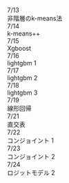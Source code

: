 7/13<br>
 非階層のk-means法<br>
 7/14<br>
 k-means++<br>
  7/15<br>
 Xgboost<br>
  7/16<br>
 lightgbm 1<br>
  7/17<br>
 lightgbm 2<br>
  7/18<br>
 lightgbm 3<br>
  7/19<br>
 線形回帰<br>
  7/21<br>
 直交表<br>
  7/22<br>
 コンジョイント 1<br>
  7/23<br>
 コンジョイント 2<br>
  7/24<br>
 ロジットモデル 2<br>
